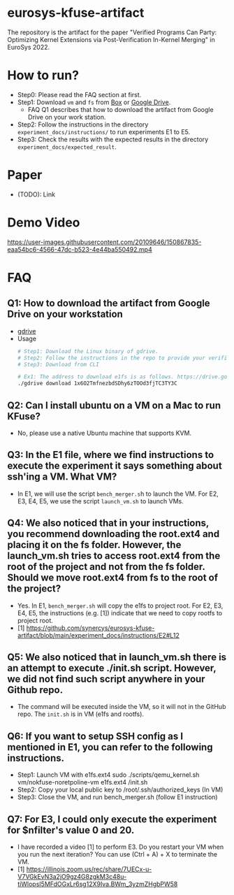# eurosys-kfuse-artifact
The repository is the artifact for the paper "Verified Programs Can Party: Optimizing Kernel Extensions via Post-Verification In-Kernel Merging" in EuroSys 2022.

# How to run?
* Step0: Please read the FAQ section at first.
* Step1: Download `vm` and `fs` from [Box](https://uofi.box.com/s/u4r3ka9jzaxcar2yi7flc6l7j13edoqv) or [Google Drive](https://drive.google.com/drive/u/2/folders/1T_CJdnbN0JdFMOqc9hndLXTN8rXDrODV?fbclid=IwAR3agN4m-b7InzfhoeA5OGgbc-AYHdX7V8fSWuVOLV37-Z-m5XpLrZXLddw). 
  * FAQ Q1 describes that how to download the artifact from Google Drive on your work station. 
* Step2: Follow the instructions in the directory `experiment_docs/instructions/` to run experiments E1 to E5.
* Step3: Check the results with the expected results in the directory `experiment_docs/expected_result`.

# Paper
* (TODO): Link

# Demo Video
https://user-images.githubusercontent.com/20109646/150867835-eaa54bc6-4566-47dc-b523-4e44ba550492.mp4

# FAQ
## Q1: How to download the artifact from Google Drive on your workstation
* [gdrive](https://github.com/prasmussen/gdrive) 
* Usage
  ```sh
  # Step1: Download the Linux binary of gdrive.
  # Step2: Follow the instructions in the repo to provide your verification code.
  # Step3: Download from CLI
  
  # Ex1: The address to download e1fs is as follows. https://drive.google.com/file/d/1x6O2TmfnezbdSDhy6zTOOd3fjTC3TY3C/view?usp=sharing
  ./gdrive download 1x6O2TmfnezbdSDhy6zTOOd3fjTC3TY3C
  ```
## Q2: Can I install ubuntu on a VM on a Mac to run KFuse?
* No, please use a native Ubuntu machine that supports KVM.

## Q3: In the E1 file, where we find instructions to execute the experiment it says something about ssh'ing a VM. What VM?
* In E1, we will use the script `bench_merger.s`h to launch the VM. For E2, E3, E4, E5, we use the script `launch_vm.sh` to launch VMs.

## Q4: We also noticed that in your instructions, you recommend downloading the root.ext4 and placing it on the fs folder. However, the launch_vm.sh tries to access root.ext4 from the root of the project and not from the fs folder. Should we move root.ext4 from fs to the root of the project?
* Yes. In E1, `bench_merger.sh` will copy the e1fs to project root. For E2, E3, E4, E5, the instructions (e.g. [1]) indicate that we need to copy rootfs to project root.
* [1] https://github.com/synercys/eurosys-kfuse-artifact/blob/main/experiment_docs/instructions/E2#L12

## Q5: We also noticed that in launch_vm.sh there is an attempt to execute ./init.sh script. However, we did not find such script anywhere in your Github repo.
* The command will be executed inside the VM, so it will not in the GitHub repo. The `init.sh` is in VM (e1fs and rootfs).

## Q6: If you want to setup SSH config as I mentioned in E1, you can refer to the following instructions.
* Step1: Launch VM with e1fs.ext4 sudo ./scripts/qemu_kernel.sh vm/nokfuse-noretpoline-vm e1fs.ext4 /init.sh
* Step2: Copy your local public key to /root/.ssh/authorized_keys (In VM)
* Step3: Close the VM, and run bench_merger.sh (follow E1 instruction)

## Q7: For E3, I could only execute the experiment for $nfilter's value 0 and 20.
* I have recorded a video [1] to perform E3. Do you restart your VM when you run the next iteration? You can use (Ctrl + A) + X to terminate the VM.
* [1] https://illinois.zoom.us/rec/share/7UECx-u-V7VGkEvN3a2jO9gz4G8zgkM3c48u-tiWlopsI5MFdOGxLr6sg12X9Iva.BWm_3yzmZHgbPW58

